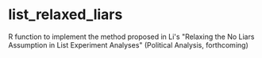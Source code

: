 # list_relaxed_liars
R function to implement the method proposed in Li's "Relaxing the No Liars Assumption in List Experiment Analyses" (Political Analysis, forthcoming)
